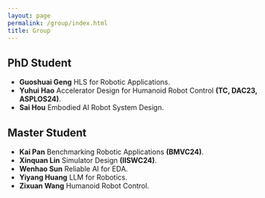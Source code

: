```yaml
---
layout: page
permalink: /group/index.html
title: Group
---
```


## PhD Student

- **Guoshuai Geng** HLS for Robotic Applications.
- **Yuhui Hao** Accelerator Design for Humanoid Robot Control **(TC, DAC23, ASPLOS24)**.
- **Sai Hou** Embodied AI Robot System Design.

## Master Student

- **Kai Pan** Benchmarking Robotic Applications **(BMVC24)**.
- **Xinquan Lin** Simulator Design **(IISWC24)**.
- **Wenhao Sun** Reliable AI for EDA.
- **Yiyang Huang** LLM for Robotics.
- **Zixuan Wang** Humanoid Robot Control.

<br>